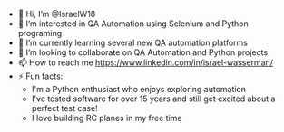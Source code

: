 - 👋 Hi, I’m @IsraelW18
- 👀 I’m interested in QA Automation using Selenium and Python programing
- 🌱 I’m currently learning several new QA automation platforms
- 💞️ I’m looking to collaborate on QA Automation and Python projects
- 📫 How to reach me https://www.linkedin.com/in/israel-wasserman/
- ⚡ Fun facts:
  * I'm a Python enthusiast who enjoys exploring automation
  * I’ve tested software for over 15 years and still get excited about a perfect test case!
  * I love building RC planes in my free time
<!---
IsraelW18/IsraelW18 is a ✨ special ✨ repository because its `README.md` (this file) appears on your GitHub profile.
You can click the Preview link to take a look at your changes.
--->
